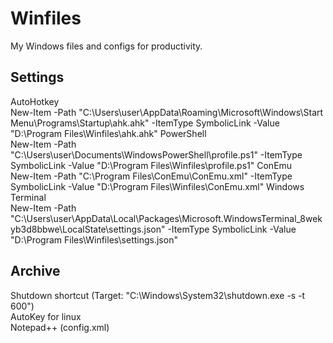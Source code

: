# Winfiles
My Windows files and configs for productivity.  

## Settings
AutoHotkey  
New-Item -Path "C:\Users\user\AppData\Roaming\Microsoft\Windows\Start Menu\Programs\Startup\ahk.ahk" -ItemType SymbolicLink -Value "D:\Program Files\Winfiles\ahk.ahk"
PowerShell  
New-Item -Path "C:\Users\user\Documents\WindowsPowerShell\profile.ps1" -ItemType SymbolicLink -Value "D:\Program Files\Winfiles\profile.ps1"
ConEmu  
New-Item -Path "C:\Program Files\ConEmu\ConEmu.xml" -ItemType SymbolicLink -Value "D:\Program Files\Winfiles\ConEmu.xml"
Windows Terminal  
New-Item -Path "C:\Users\user\AppData\Local\Packages\Microsoft.WindowsTerminal_8wekyb3d8bbwe\LocalState\settings.json" -ItemType SymbolicLink -Value "D:\Program Files\Winfiles\settings.json"

## Archive
Shutdown shortcut (Target: "C:\Windows\System32\shutdown.exe -s -t 600")  
AutoKey for linux  
Notepad++ (config.xml)
